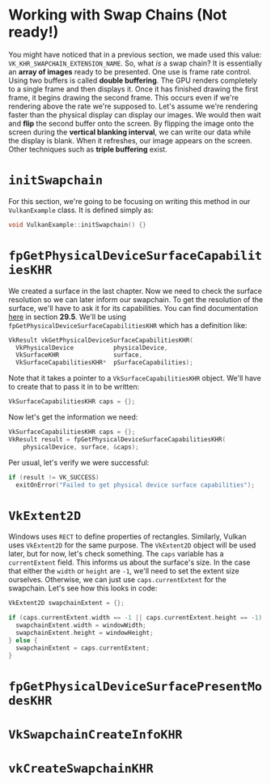 # Working with Swap Chains (Not ready!)

You might have noticed that in a previous section, we made used this value: `VK_KHR_SWAPCHAIN_EXTENSION_NAME`. So, what *is* a swap chain? It is essentially an **array of images** ready to be presented. One use is frame rate control. Using two buffers is called **double buffering**. The GPU renders completely to a single frame and then displays it. Once it has finished drawing the first frame, it begins drawing the second frame. This occurs even if we're rendering above the rate we're supposed to. Let's assume we're rendering faster than the physical display can display our images. We would then wait and **flip** the second buffer onto the screen. By flipping the image onto the screen during the **vertical blanking interval**, we can write our data while the display is blank. When it refreshes, our image appears on the screen. Other techniques such as **triple buffering** exist.

# `initSwapchain`

For this section, we're going to be focusing on writing this method in our `VulkanExample` class. It is defined simply as:

```cpp
void VulkanExample::initSwapchain() {}
```

# `fpGetPhysicalDeviceSurfaceCapabilitiesKHR`

We created a surface in the last chapter. Now we need to check the surface resolution so we can later inform our swapchain. To get the resolution of the surface, we'll have to ask it for its capabilities. You can find documentation [here](https://www.khronos.org/files/vulkan10-reference-guide.pdf) in section **29.5**. We'll be using `fpGetPhysicalDeviceSurfaceCapabilitiesKHR` which has a definition like:

```cpp
VkResult vkGetPhysicalDeviceSurfaceCapabilitiesKHR(
  VkPhysicalDevice           physicalDevice, 
  VkSurfaceKHR               surface, 
  VkSurfaceCapabilitiesKHR*  pSurfaceCapabilities);
```

Note that it takes a pointer to a `VkSurfaceCapabilitiesKHR` object. We'll have to create that to pass it in to be written:

```cpp
VkSurfaceCapabilitiesKHR caps = {};
```

Now let's get the information we need:

```cpp
VkSurfaceCapabilitiesKHR caps = {};
VkResult result = fpGetPhysicalDeviceSurfaceCapabilitiesKHR(
    physicalDevice, surface, &caps);
```

Per usual, let's verify we were successful:

```cpp
if (result != VK_SUCCESS)
  exitOnError("Failed to get physical device surface capabilities");
```

# `VkExtent2D`

Windows uses `RECT` to define properties of rectangles. Similarly, Vulkan uses `VkExtent2D` for the same purpose. The `VkExtent2D` object will be used later, but for now, let's check something. The `caps` variable has a `currentExtent` field. This informs us about the surface's size. In the case that either the `width` or `height` are `-1`, we'll need to set the extent size ourselves. Otherwise, we can just use `caps.currentExtent` for the swapchain. Let's see how this looks in code:

```cpp
VkExtent2D swapchainExtent = {};

if (caps.currentExtent.width == -1 || caps.currentExtent.height == -1) {
  swapchainExtent.width = windowWidth;
  swapchainExtent.height = windowHeight;
} else {
  swapchainExtent = caps.currentExtent;
}
```

# `fpGetPhysicalDeviceSurfacePresentModesKHR`

# `VkSwapchainCreateInfoKHR`

# `vkCreateSwapchainKHR`